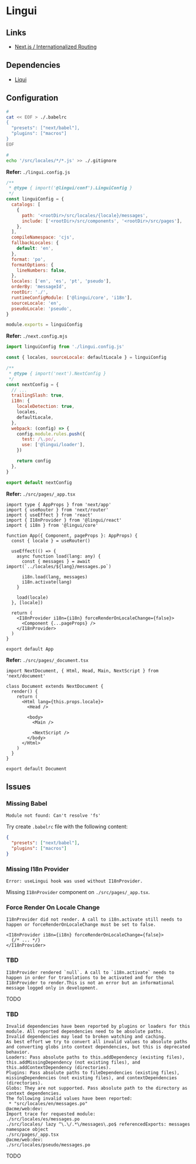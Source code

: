 # Lingui

<!--
https://github.com/vercel/examples/tree/main/edge-functions/i18n

https://github.com/sushiswap/sushiswap-interface/blob/master/.github/workflows/translations.yaml
-->

## Links

- [Next.js / Internationalized Routing](https://nextjs.org/docs/advanced-features/i18n-routing)

## Dependencies

- [Liqui](/lingui.md#library)

## Configuration

```sh
#
cat << EOF > ./.babelrc
{
  "presets": ["next/babel"],
  "plugins": ["macros"]
}
EOF

#
echo '/src/locales/*/*.js' >> ./.gitignore
```

**Refer:** `./lingui.config.js`

```js
/**
 * @type { import('@lingui/conf').LinguiConfig }
 */
const linguiConfig = {
  catalogs: [
    {
      path: '<rootDir>/src/locales/{locale}/messages',
      include: ['<rootDir>/src/components', '<rootDir>/src/pages'],
    },
  ],
  compileNamespace: 'cjs',
  fallbackLocales: {
    default: 'en',
  },
  format: 'po',
  formatOptions: {
    lineNumbers: false,
  },
  locales: ['en', 'es', 'pt', 'pseudo'],
  orderBy: 'messageId',
  rootDir: './',
  runtimeConfigModule: ['@lingui/core', 'i18n'],
  sourceLocale: 'en',
  pseudoLocale: 'pseudo',
}

module.exports = linguiConfig
```

**Refer:** `./next.config.mjs`

```mjs
import linguiConfig from './lingui.config.js'

const { locales, sourceLocale: defaultLocale } = linguiConfig

/**
 * @type { import('next').NextConfig }
 */
const nextConfig = {
  // ...
  trailingSlash: true,
  i18n: {
    localeDetection: true,
    locales,
    defaultLocale,
  },
  webpack: (config) => {
    config.module.rules.push({
      test: /\.po/,
      use: ['@lingui/loader'],
    })

    return config
  },
}

export default nextConfig
```

**Refer:** `./src/pages/_app.tsx`

```tsx
import type { AppProps } from 'next/app'
import { useRouter } from 'next/router'
import { useEffect } from 'react'
import { I18nProvider } from '@lingui/react'
import { i18n } from '@lingui/core'

function App({ Component, pageProps }: AppProps) {
  const { locale } = useRouter()

  useEffect(() => {
    async function load(lang: any) {
      const { messages } = await import(`../locales/${lang}/messages.po`)

      i18n.load(lang, messages)
      i18n.activate(lang)
    }

    load(locale)
  }, [locale])

  return (
    <I18nProvider i18n={i18n} forceRenderOnLocaleChange={false}>
      <Component {...pageProps} />
    </I18nProvider>
  )
}

export default App
```

<!-- ```tsx
import { Trans } from '@lingui/macro'

<Trans>...</Trans>
``` -->

**Refer:** `./src/pages/_document.tsx`

```tsx
import NextDocument, { Html, Head, Main, NextScript } from 'next/document'

class Document extends NextDocument {
  render() {
    return (
      <Html lang={this.props.locale}>
        <Head />

        <body>
          <Main />

          <NextScript />
        </body>
      </Html>
    )
  }
}

export default Document
```

## Issues

### Missing Babel

```log
Module not found: Can't resolve 'fs'
```

Try create `.babelrc` file with the following content:

```json
{
  "presets": ["next/babel"],
  "plugins": ["macros"]
}
```

### Missing I18n Provider

```log
Error: useLingui hook was used without I18nProvider.
```

Missing `I18nProvider` component on `./src/pages/_app.tsx`.

### Force Render On Locale Change

```log
I18nProvider did not render. A call to i18n.activate still needs to happen or forceRenderOnLocaleChange must be set to false.
```

```tsx
<I18nProvider i18n={i18n} forceRenderOnLocaleChange={false}>
  {/* ... */}
</I18nProvider>
```

### TBD

```log
I18nProvider rendered `null`. A call to `i18n.activate` needs to happen in order for translations to be activated and for the I18nProvider to render.This is not an error but an informational message logged only in development.
```

TODO

### TBD

```log
Invalid dependencies have been reported by plugins or loaders for this module. All reported dependencies need to be absolute paths.
Invalid dependencies may lead to broken watching and caching.
As best effort we try to convert all invalid values to absolute paths and converting globs into context dependencies, but this is deprecated behavior.
Loaders: Pass absolute paths to this.addDependency (existing files), this.addMissingDependency (not existing files), and this.addContextDependency (directories).
Plugins: Pass absolute paths to fileDependencies (existing files), missingDependencies (not existing files), and contextDependencies (directories).
Globs: They are not supported. Pass absolute path to the directory as context dependencies.
The following invalid values have been reported:
 * "src/locales/en/messages.po"
@acme/web:dev:
Import trace for requested module:
./src/locales/es/messages.po
./src/locales/ lazy ^\.\/.*\/messages\.po$ referencedExports: messages namespace object
./src/pages/_app.tsx
@acme/web:dev:
./src/locales/pseudo/messages.po
```

TODO
